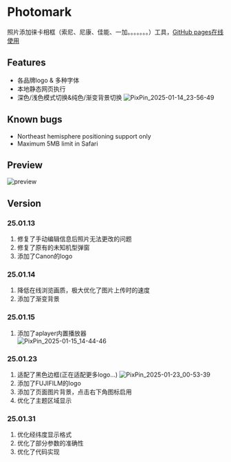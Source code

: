 # Photomark
照片添加徕卡相框（索尼、尼康、佳能、一加。。。。。。。）工具，[GitHub pages在线使用](https://codeniuma.github.io/Leica-Watermark/)

## Features
* 各品牌logo & 多种字体
* 本地静态网页执行
* 深色/浅色模式切换&纯色/渐变背景切换
![PixPin_2025-01-14_23-56-49](https://github.com/user-attachments/assets/921984d6-dbca-4958-9e18-1c2d2ca71b02)



## Known bugs
* Northeast hemisphere positioning support only
* Maximum 5MB limit in Safari

## Preview
![preview](./67854aebdd8dd_67854aebe794b.gif)

## Version
### 25.01.13
1. 修复了手动编辑信息后照片无法更改的问题  
2. 修复了原有的未知机型弹窗  
3. 添加了Canon的logo  
### 25.01.14
1. 降低在线浏览画质，极大优化了图片上传时的速度
2. 添加了渐变背景
### 25.01.15
1. 添加了aplayer内置播放器  
![PixPin_2025-01-15_14-44-46](https://github.com/user-attachments/assets/c893b81d-9f72-4ab0-84f5-5df13f8b52f8)
### 25.01.23
1. 适配了黑色边框(正在适配更多logo...)
![PixPin_2025-01-23_00-53-39](https://github.com/user-attachments/assets/8fd40fcf-ffeb-47ca-a3b1-3fb4f48c3ec7)
2. 添加了FUJIFILM的logo
3. 添加了页面图片背景，点击右下角图标启用
4. 优化了主题区域显示
### 25.01.31
1. 优化经纬度显示格式
2. 优化了部分参数的准确性
3. 优化了代码实现



